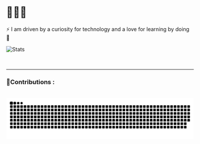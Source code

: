 # 🐝🐝🐝  

⚡ I am driven by a curiosity for technology and a love for learning by doing 🚀


![Stats](https://github-readme-stats.vercel.app/api?username=Jalalhejazi&theme=vue-dark&show_icons=true&hide_border=true&count_private=true)



<br/>
<hr/>
<div align="left">
  <h3> 🐍Contributions :</h3>
  <br>
  <img alt="snake eating my contributions" src="https://github.com/Jalalhejazi/Jalalhejazi/blob/output/github-contribution-grid-snake.svg" />
  <br/>
</div>
